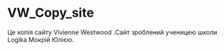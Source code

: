 # VW_Copy_site
Це копія сайту Vivienne Westwood .Сайт зроблений ученицею школи Logika Мокрій Юлією.

